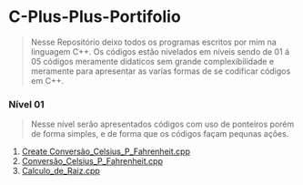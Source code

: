 # C-Plus-Plus-Portifolio
> Nesse Repositório deixo todos os programas escritos por mim na linguagem C++.
Os códigos estão nivelados em níveis sendo de 01 á 05 códigos meramente didaticos sem grande complexibilidade e meramente para apresentar as varias formas de se codificar códigos em C++.

### Nível 01
> Nesse nível serão apresentados códigos com uso de ponteiros porém de forma simples, e de forma que os códigos façam pequnas ações.
  
1. [Create Conversão_Celsius_P_Fahrenheit.cpp](https://github.com/ThreeDP/C-Plus-Plus-Portifolio/commit/40d262505e018ae2a91be73f76b75f93371a9932)
2. [Conversão_Celsius_P_Fahrenheit.cpp](https://github.com/ThreeDP/C-Plus-Plus-Portifolio/blob/master/Nível%2001/Códigos/Conversão_Celsius_P_Fahrenheit.cpp)
3. [Calculo_de_Raiz.cpp](https://github.com/ThreeDP/C-Plus-Plus-Portifolio/blob/master/Nível%2001/Códigos/Calculo_de_Raiz.cpp)
